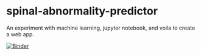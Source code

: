 # spinal-abnormality-predictor
An experiment with machine learning, jupyter notebook, and voila to create a web app.

<!--[![Binder](https://mybinder.org/badge_logo.svg)](https://mybinder.org/v2/gh/mchrysl/spinal-abnormality-predictor.git/main)-->
[![Binder](https://mybinder.org/badge_logo.svg)](https://hub.gke2.mybinder.org/user/mchrysl-spinal--ality-predictor-g4mg9d8v/voila/render/SpinalAbnormalitiesPredictor.ipynb)
